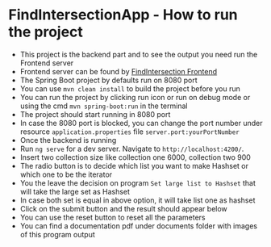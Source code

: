 # FindIntersectionApp - How to run the project
- This project is the backend part and to see the output you need run the Frontend server
- Frontend server can be found by  [FindIntersection Frontend](https://github.com/RumiAust/FindIntersectionAppUI)
- The Spring Boot project by defaults run on 8080 port
- You can use `mvn clean install` to build the project before you run
- You can run the project by clicking run icon or run on debug mode or using the cmd `mvn spring-boot:run` in the terminal
- The project should start running in 8080 port 
- In case the 8080 port is blocked, you can change the port number under resource `application.properties` file `server.port:yourPortNumber`
- Once the backend is running
- Run `ng serve` for a dev server. Navigate to `http://localhost:4200/`.
- Insert two collection size like collection one 6000, collection two 900
- The radio button is to decide which list you want to make Hashset or which one to be the iterator 
- You the leave the decision on program `Set large list to Hashset` that will take the large set as Hashset
- In case both set is equal in above option, it will take list one as hashset
- Click on the submit button and the result should appear below
- You can use the reset button to reset all the parameters
- You can find a documentation pdf under documents folder with images of this program output
 
